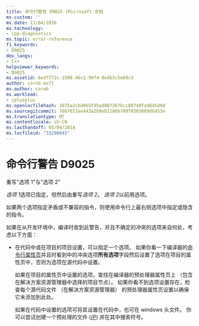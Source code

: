 ```yaml
---
title: 命令行警告 D9025 |Microsoft 文档
ms.custom: ''
ms.date: 11/04/2016
ms.technology:
- cpp-diagnostics
ms.topic: error-reference
f1_keywords:
- D9025
dev_langs:
- C++
helpviewer_keywords:
- D9025
ms.assetid: 6edff72c-1508-46c2-99f4-0e4b3c5e60c9
author: corob-msft
ms.author: corob
ms.workload:
- cplusplus
ms.openlocfilehash: 3875a2cbd065fd5ad887267bcc80748fa9845d0d
ms.sourcegitcommit: 76b7653ae443a2b8eb1186b789f8503609d6453e
ms.translationtype: MT
ms.contentlocale: zh-CN
ms.lasthandoff: 05/04/2018
ms.locfileid: "33298845"
---
```

# <a name="command-line-warning-d9025"></a>命令行警告 D9025
重写"选项 1"与"选项 2"  
  
 *选项 1*选项已指定，但然后由重写*选项 2*。 *选项 2*以前用选项。  
  
 如果两个选项指定矛盾或不兼容的指令，则使用命令行上最右侧选项中指定或隐含的指令。  
  
 如果在从开发环境中，编译时收到此警告，并且不确定的冲突的选项来自何处，考虑以下方面：  
  
-   在代码中或在项目的项目设置，可以指定一个选项。 如果你看一下编译器的[命令行属性页](../../ide/command-line-property-pages.md)并且时看到中的冲突选项**所有选项**字段然后设置了选项在项目的属性页中，否则为选项在源代码中设置。  
  
     如果在项目的属性页中设置的选项，查找在编译器的预处理器属性页上 （包含在解决方案资源管理器中选择的项目节点）。  如果你看不到选项设置存在，检查每个源代码文件 （在解决方案资源管理器） 的预处理器属性页设置以确保它未添加到此处。  
  
     如果在代码中设置的选项可将其设置在代码中，也可在 windows 头文件。  你可以尝试创建一个预处理的文件 ([/P](../../build/reference/p-preprocess-to-a-file.md)) 并在其中搜索符号。